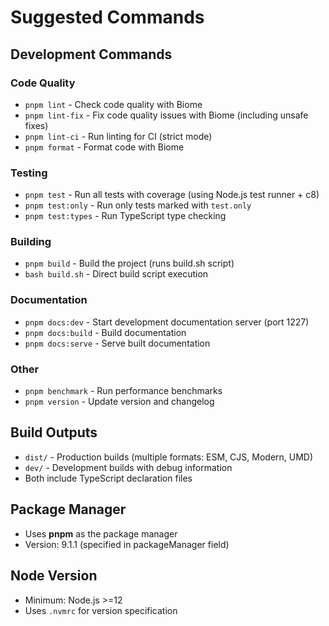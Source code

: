 # Suggested Commands

## Development Commands

### Code Quality

- `pnpm lint` - Check code quality with Biome
- `pnpm lint-fix` - Fix code quality issues with Biome (including unsafe fixes)
- `pnpm lint-ci` - Run linting for CI (strict mode)
- `pnpm format` - Format code with Biome

### Testing

- `pnpm test` - Run all tests with coverage (using Node.js test runner + c8)
- `pnpm test:only` - Run only tests marked with `test.only`
- `pnpm test:types` - Run TypeScript type checking

### Building

- `pnpm build` - Build the project (runs build.sh script)
- `bash build.sh` - Direct build script execution

### Documentation

- `pnpm docs:dev` - Start development documentation server (port 1227)
- `pnpm docs:build` - Build documentation
- `pnpm docs:serve` - Serve built documentation

### Other

- `pnpm benchmark` - Run performance benchmarks
- `pnpm version` - Update version and changelog

## Build Outputs

- `dist/` - Production builds (multiple formats: ESM, CJS, Modern, UMD)
- `dev/` - Development builds with debug information
- Both include TypeScript declaration files

## Package Manager

- Uses **pnpm** as the package manager
- Version: 9.1.1 (specified in packageManager field)

## Node Version

- Minimum: Node.js >=12
- Uses `.nvmrc` for version specification
